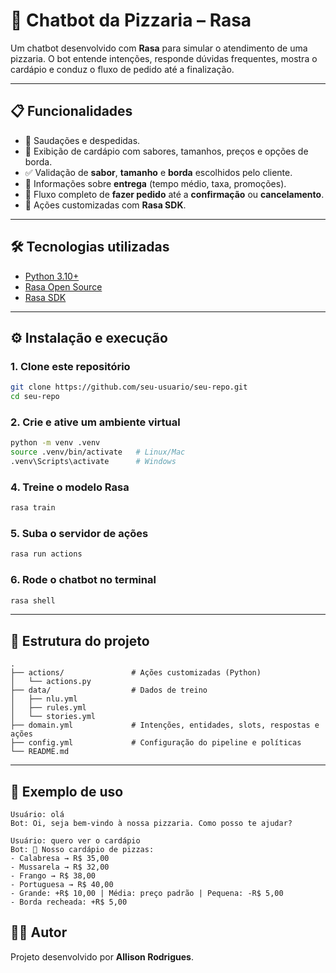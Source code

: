 # 🍕 Chatbot da Pizzaria – Rasa

Um chatbot desenvolvido com **Rasa** para simular o atendimento de uma pizzaria.
O bot entende intenções, responde dúvidas frequentes, mostra o cardápio e conduz o fluxo de pedido até a finalização.

---

## 📋 Funcionalidades

* 👋 Saudações e despedidas.
* 📖 Exibição de cardápio com sabores, tamanhos, preços e opções de borda.
* ✅ Validação de **sabor**, **tamanho** e **borda** escolhidos pelo cliente.
* 🚚 Informações sobre **entrega** (tempo médio, taxa, promoções).
* 🛒 Fluxo completo de **fazer pedido** até a **confirmação** ou **cancelamento**.
* 🤖 Ações customizadas com **Rasa SDK**.

---

## 🛠️ Tecnologias utilizadas

* [Python 3.10+](https://www.python.org/)
* [Rasa Open Source](https://rasa.com/)
* [Rasa SDK](https://rasa.com/docs/rasa/custom-actions)

---

## ⚙️ Instalação e execução

### 1. Clone este repositório

```bash
git clone https://github.com/seu-usuario/seu-repo.git
cd seu-repo
```

### 2. Crie e ative um ambiente virtual

```bash
python -m venv .venv
source .venv/bin/activate   # Linux/Mac
.venv\Scripts\activate      # Windows
```


### 4. Treine o modelo Rasa

```bash
rasa train
```

### 5. Suba o servidor de ações

```bash
rasa run actions
```

### 6. Rode o chatbot no terminal

```bash
rasa shell
```

---

## 📂 Estrutura do projeto

```
.
├── actions/               # Ações customizadas (Python)
│   └── actions.py
├── data/                  # Dados de treino
│   ├── nlu.yml
│   ├── rules.yml
│   └── stories.yml
├── domain.yml             # Intenções, entidades, slots, respostas e ações
├── config.yml             # Configuração do pipeline e políticas
└── README.md              
```

---

## 🚀 Exemplo de uso

```text
Usuário: olá
Bot: Oi, seja bem-vindo à nossa pizzaria. Como posso te ajudar?

Usuário: quero ver o cardápio
Bot: 🍕 Nosso cardápio de pizzas:
- Calabresa → R$ 35,00
- Mussarela → R$ 32,00
- Frango → R$ 38,00
- Portuguesa → R$ 40,00
- Grande: +R$ 10,00 | Média: preço padrão | Pequena: -R$ 5,00
- Borda recheada: +R$ 5,00
```

## 👨‍💻 Autor

Projeto desenvolvido por **Allison Rodrigues**.
